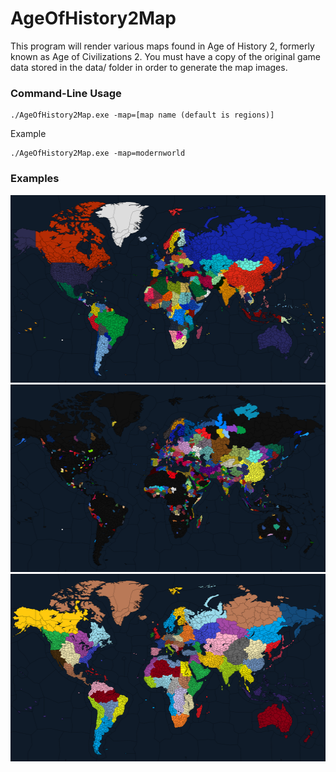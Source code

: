 # AgeOfHistory2Map

This program will render various maps found in Age of History 2, formerly known as Age of Civilizations 2. You must have a copy of the original game data stored in the data/ folder in order to generate the map images.

### Command-Line Usage

```
./AgeOfHistory2Map.exe -map=[map name (default is regions)]
```

Example
```
./AgeOfHistory2Map.exe -map=modernworld
```

### Examples

<div style="display:inline-block;">
<img src="https://raw.githubusercontent.com/samuelyuan/AgeOfHistory2Map/master/screenshots/modernworld.png" alt="modernworld" width="510" height="300" />
<img src="https://raw.githubusercontent.com/samuelyuan/AgeOfHistory2Map/master/screenshots/1440.png" alt="1440" width="510" height="300" />
<img src="https://raw.githubusercontent.com/samuelyuan/AgeOfHistory2Map/master/screenshots/regions.png" alt="regions" width="510" height="300" />
</div>
